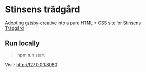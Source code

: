 # Stinsens trädgård

Adopting [gatsby-creative](https://github.com/JohnJKerr/gatsby-creative) into a pure HTML + CSS site for [Stinsens Trädgård](https://stinsenstradgard.se)

## Run locally

> npm run start

Visit: http://127.0.0.1:8080
